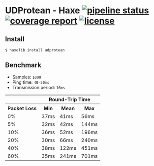 UDProtean - Haxe
[![pipeline status](https://gitlab.com/haath/udprotean/badges/master/pipeline.svg)](https://gitlab.com/haath/udprotean/pipelines/latest)
[![coverage report](https://gitlab.com/haath/udprotean/badges/master/coverage.svg)](https://gitlab.com/haath/udprotean/pipelines/latest)
[![license](https://img.shields.io/badge/license-MIT-blue.svg?style=flat)](https://gitlab.com/haath/udprotean/blob/master/LICENSE)
====================

## Install

```
$ haxelib install udprotean
```

## Benchmark

- Samples: `1000`
- Ping time: `40-50ms`
- Transmission period: `16ms`

<table><tr><th></th><th colspan='3'>Round-Trip Time</th></tr><tr><th>Packet Loss</th><th>Min</th><th>Mean</th><th>Max</th></tr><tr><td>0%</td><td>37ms</td><td>41ms</td><td>56ms</td></tr><tr><td>5%</td><td>32ms</td><td>42ms</td><td>144ms</td></tr><tr><td>10%</td><td>36ms</td><td>52ms</td><td>196ms</td></tr><tr><td>20%</td><td>30ms</td><td>66ms</td><td>240ms</td></tr><tr><td>40%</td><td>38ms</td><td>122ms</td><td>451ms</td></tr><tr><td>60%</td><td>35ms</td><td>241ms</td><td>701ms</td></tr></table>
